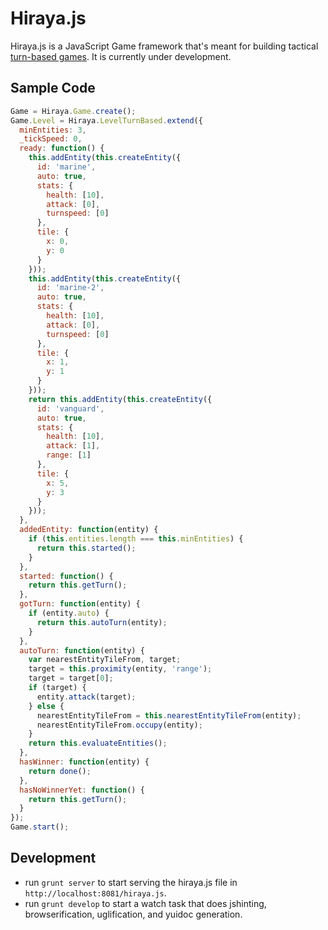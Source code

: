 # Hiraya.js

Hiraya.js is a JavaScript Game framework that's meant for building tactical [turn-based games](http://en.wikipedia.org/wiki/Turn-based_tactics). It is currently under development.

## Sample Code

```javascript
Game = Hiraya.Game.create();
Game.Level = Hiraya.LevelTurnBased.extend({
  minEntities: 3,
  _tickSpeed: 0,
  ready: function() {
    this.addEntity(this.createEntity({
      id: 'marine',
      auto: true,
      stats: {
        health: [10],
        attack: [0],
        turnspeed: [0]
      },
      tile: {
        x: 0,
        y: 0
      }
    }));
    this.addEntity(this.createEntity({
      id: 'marine-2',
      auto: true,
      stats: {
        health: [10],
        attack: [0],
        turnspeed: [0]
      },
      tile: {
        x: 1,
        y: 1
      }
    }));
    return this.addEntity(this.createEntity({
      id: 'vanguard',
      auto: true,
      stats: {
        health: [10],
        attack: [1],
        range: [1]
      },
      tile: {
        x: 5,
        y: 3
      }
    }));
  },
  addedEntity: function(entity) {
    if (this.entities.length === this.minEntities) {
      return this.started();
    }
  },
  started: function() {
    return this.getTurn();
  },
  gotTurn: function(entity) {
    if (entity.auto) {
      return this.autoTurn(entity);
    }
  },
  autoTurn: function(entity) {
    var nearestEntityTileFrom, target;
    target = this.proximity(entity, 'range');
    target = target[0];
    if (target) {
      entity.attack(target);
    } else {
      nearestEntityTileFrom = this.nearestEntityTileFrom(entity);
      nearestEntityTileFrom.occupy(entity);
    }
    return this.evaluateEntities();
  },
  hasWinner: function(entity) {
    return done();
  },
  hasNoWinnerYet: function() {
    return this.getTurn();
  }
});
Game.start();
```

## Development

- run `grunt server` to start serving the hiraya.js file in `http://localhost:8081/hiraya.js`.
- run `grunt develop` to start a watch task that does jshinting, browserification, uglification, and yuidoc generation.
